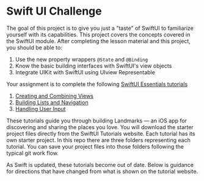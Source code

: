 # Swift UI Challenge

The goal of this project is to give you just a "taste" of SwiftUI to familiarize yourself with its capabilities. This project covers the concepts covered in the SwiftUI module. After completing the lesson material and this project, you should be able to:

1) Use the new property wrappers `@State` and `@Binding`
2) Know the basic building interfaces with SwiftUI's view objects
3) Integrate UIKit with SwiftUI using UIview Representable

Your assignment is to complete the following [SwiftUI Essentials tutorials](https://developer.apple.com/tutorials/swiftui/tutorials)

1) [Creating and Combining Views](https://developer.apple.com/tutorials/swiftui/creating-and-combining-views) 
2) [Building Lists and Navigation](https://developer.apple.com/tutorials/swiftui/building-lists-and-navigation) 
3) [Handling User Input](https://developer.apple.com/tutorials/swiftui/handling-user-input)

These tutorials guide you through building Landmarks — an iOS app for discovering and sharing the places you love. You will download the starter project files directly from the SwiftUI Tutorials website. Each tutorial has its own starter project. In this repo there are three folders representing each tutorial. You can save your project files into those folders following the typical git work flow. 

As Swift is updated, these tutorials become out of date. Below is guidance for directions that have changed from what is shown on the tutorial website.



